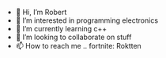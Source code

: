 - 👋 Hi, I’m Robert
- 👀 I’m interested in programming electronics
- 🌱 I’m currently learning c++
- 💞️ I’m looking to collaborate on stuff
- 📫 How to reach me ..
fortnite: Roktten

<!---
RobertFromTX/RobertFromTX is a ✨ special ✨ repository because its `README.md` (this file) appears on your GitHub profile.
You can click the Preview link to take a look at your changes.
--->

